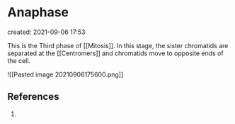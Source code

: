 # Anaphase
created: 2021-09-06 17:53

This is the Third phase of [[Mitosis]]. In this stage, the sister chromatids are separated at the [[Centromers]] and  chromatids move to opposite ends of the cell.

![[Pasted image 20210906175600.png]]

## References
1. 